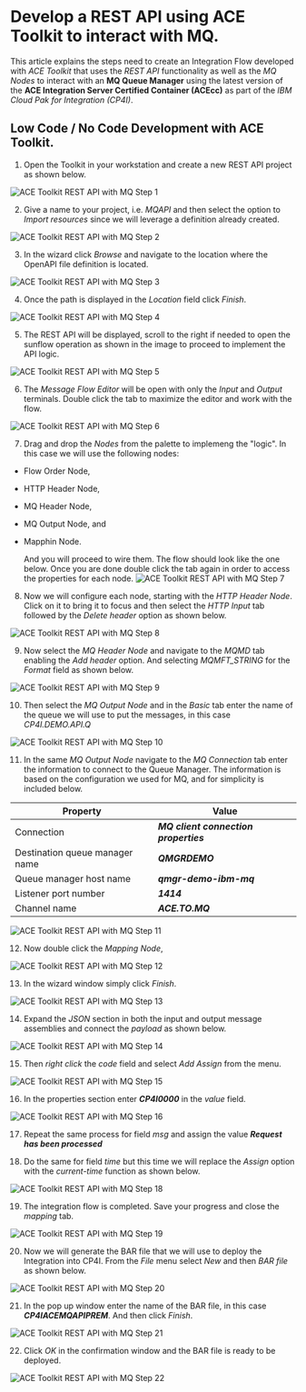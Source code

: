 # Develop a REST API using ACE Toolkit to interact with MQ.

This article explains the steps need to create an Integration Flow developed with *ACE Toolkit* that uses the *REST API* functionality as well as the *MQ Nodes* to interact with an **MQ Queue Manager** using the latest version of the **ACE Integration Server Certified Container (ACEcc)** as part of the *IBM Cloud Pak for Integration (CP4I)*.

## Low Code / No Code Development with ACE Toolkit.

1. Open the Toolkit in your workstation and create a new REST API project as shown below.

![ACE Toolkit REST API with MQ Step 1](images/2022-06-28_12-23-53.png)

2. Give a name to your project, i.e. *MQAPI* and then select the option to *Import resources* since we will leverage a definition already created.

![ACE Toolkit REST API with MQ Step 2](images/2022-06-28_12-25-32.png)

3. In the wizard click *Browse* and navigate to the location where the OpenAPI file definition is located.

![ACE Toolkit REST API with MQ Step 3](images/2022-06-28_12-26-19.png)

4. Once the path is displayed in the *Location* field click *Finish*.

![ACE Toolkit REST API with MQ Step 4](images/2022-06-28_12-28-17.png)

5. The REST API will be displayed, scroll to the right if needed to open the sunflow operation as shown in the image to proceed to implement the API logic.

![ACE Toolkit REST API with MQ Step 5](images/2022-06-28_12-31-05.png)

6. The *Message Flow Editor* will be open with only the *Input* and *Output* terminals. Double click the tab to maximize the editor and work with the flow.

![ACE Toolkit REST API with MQ Step 6](images/2022-06-28_12-32-33.png)

7. Drag and drop the *Nodes* from the palette to implemeng the "logic". In this case we will use the following nodes:
  * Flow Order Node,
  * HTTP Header Node,
  * MQ Header Node,
  * MQ Output Node, and
  * Mapphin Node.

    And you will proceed to wire them. The flow should look like the one below. Once you are done double click the tab again in order to access the properties for each node.
![ACE Toolkit REST API with MQ Step 7](images/2022-06-28_12-37-45.png)

8. Now we will configure each node, starting with the *HTTP Header Node*. Click on it to bring it to focus and then select the *HTTP Input* tab followed by the *Delete header* option as shown below.

![ACE Toolkit REST API with MQ Step 8](images/2022-06-28_12-40-26.png)

9. Now select the *MQ Header Node* and navigate to the *MQMD* tab enabling the *Add header* option. And selecting *MQMFT_STRING* for the *Format* field as shown below.

![ACE Toolkit REST API with MQ Step 9](images/2022-06-28_13-01-52.png)

10. Then select the *MQ Output Node* and in the *Basic* tab enter the name of the queue we will use to put the messages, in this case *CP4I.DEMO.API.Q*

![ACE Toolkit REST API with MQ Step 10](images/2022-06-28_13-04-48.png)

11. In the same *MQ Output Node* navigate to the *MQ Connection* tab enter the information to connect to the Queue Manager. The information is based on the configuration we used for MQ, and for simplicity is included below.

Property | Value
---------|-------
Connection | ***MQ client connection properties***
Destination queue manager name | ***QMGRDEMO***
Queue manager host name | ***qmgr-demo-ibm-mq***
Listener port number | ***1414***
Channel name | ***ACE.TO.MQ***

![ACE Toolkit REST API with MQ Step 11](images/2022-06-28_13-07-42.png)

12. Now double click the *Mapping Node*,

![ACE Toolkit REST API with MQ Step 12](images/2022-06-28_13-08-43.png)

13. In the wizard window simply click *Finish*.

![ACE Toolkit REST API with MQ Step 13](images/2022-06-28_13-09-14.png)

14. Expand the *JSON* section in both the input and output message assemblies and connect the *payload* as shown below.  

![ACE Toolkit REST API with MQ Step 14](images/2022-06-28_13-11-15.png)

15. Then *right click* the *code* field and select *Add Assign* from the menu.

![ACE Toolkit REST API with MQ Step 15](images/2022-06-28_14-45-30.png)

16. In the properties section enter ***CP4I0000*** in the *value* field.

![ACE Toolkit REST API with MQ Step 16](images/2022-06-28_14-46-24.png)

17. Repeat the same process for field *msg* and assign the value ***Request has been processed***

18. Do the same for field *time* but this time we will replace the *Assign* option with the *current-time* function as shown below.

![ACE Toolkit REST API with MQ Step 18](images/2022-06-28_14-47-50.png)

19. The integration flow is completed. Save your progress and close the *mapping* tab.

![ACE Toolkit REST API with MQ Step 19](images/2022-06-28_14-48-57.png)

20. Now we will generate the BAR file that we will use to deploy the Integration into CP4I. From the *File* menu select *New* and then *BAR file* as shown below.

![ACE Toolkit REST API with MQ Step 20](images/2022-06-28_14-50-45.png)

21. In the pop up window enter the name of the BAR file, in this case ***CP4IACEMQAPIPREM***. And then click *Finish*.

![ACE Toolkit REST API with MQ Step 21](images/2022-06-28_14-52-42.png)

22. Click *OK* in the confirmation window and the BAR file is ready to be deployed.

![ACE Toolkit REST API with MQ Step 22](images/2022-06-28_14-54-12.png)
